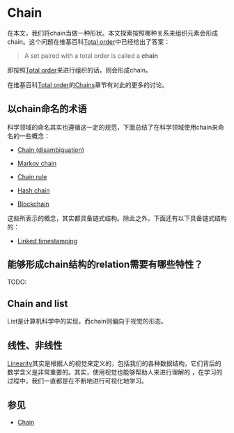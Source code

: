 # Chain 

在本文，我们将chain当做一种形状。本文探索按照哪种关系来组织元素会形成chain。这个问题在维基百科[Total order](https://en.wikipedia.org/wiki/Total_order)中已经给出了答案：

>  A set paired with a total order is called a **chain**

即按照[Total order](https://en.wikipedia.org/wiki/Total_order)来进行组织的话，则会形成chain。

在维基百科[Total order](https://en.wikipedia.org/wiki/Total_order)的[Chains](https://en.wikipedia.org/wiki/Total_order#Chains)章节有对此的更多的讨论。

## 以chain命名的术语

科学领域的命名其实也遵循这一定的规范，下面总结了在科学领域使用chain来命名的一些概念：

- [Chain (disambiguation)](https://en.wikipedia.org/wiki/Chain_(disambiguation))

- [Markov chain](https://en.wikipedia.org/wiki/Markov_chain)
- [Chain rule](https://en.wikipedia.org/wiki/Chain_rule)
- [Hash chain](https://en.wikipedia.org/wiki/Hash_chain)
- [Blockchain](https://en.wikipedia.org/wiki/Blockchain)

这些所表示的概念，其实都具备链式结构。除此之外，下面还有以下具备链式结构的：

- [Linked timestamping](https://en.wikipedia.org/wiki/Linked_timestamping)

## 能够形成chain结构的relation需要有哪些特性？

TODO:



## Chain and list

List是计算机科学中的实现，而chain则偏向于视觉的形态。



## 线性、非线性

[Linearity](https://en.wikipedia.org/wiki/Linearity)其实是根据人的视觉来定义的，包括我们的各种数据结构，它们背后的数学含义是非常重要的。其实，使用视觉也能够帮助人来进行理解的 ，在学习的过程中，我们一直都是在不断地进行可视化地学习。

## 参见

- [Chain](https://en.wikipedia.org/wiki/Chain)